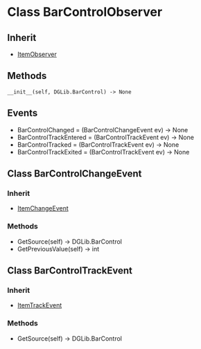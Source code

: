 # Class BarControlObserver

## Inherit

* [ItemObserver](ItemObserver.md)

## Methods

```
__init__(self, DGLib.BarControl) -> None
```

## Events

* BarControlChanged = (BarControlChangeEvent ev) -> None
* BarControlTrackEntered = (BarControlTrackEvent ev) -> None
* BarControlTracked = (BarControlTrackEvent ev) -> None
* BarControlTrackExited = (BarControlTrackEvent ev) -> None

## Class BarControlChangeEvent

### Inherit

* [ItemChangeEvent](ItemObserver.md)

### Methods

* GetSource(self) -> DGLib.BarControl
* GetPreviousValue(self) -> int

## Class BarControlTrackEvent

### Inherit

* [ItemTrackEvent](ItemObserver.md)

### Methods

* GetSource(self) -> DGLib.BarControl

